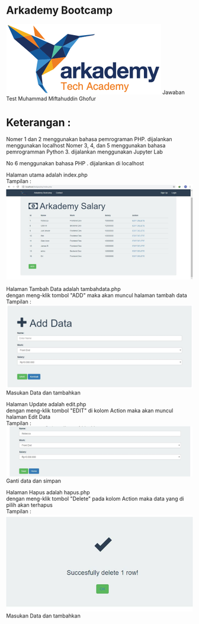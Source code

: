 # Arkademy Bootcamp
<img src="No6Project/logo arkademy.png"> 
Jawaban Test Muhammad Miftahuddin Ghofur

# Keterangan :
Nomer 1 dan 2 menggunakan bahasa pemrograman PHP. dijalankan menggunakan localhost
Nomer 3, 4, dan 5 menggunakan bahasa pemrogramman Python 3. dijalankan menggunakan Jupyter Lab

No 6 
menggunakan bahasa PHP . dijalankan di localhost

Halaman utama adalah index.php
<br> Tampilan : 
<br> <img src="capture/utama.jpg"> 

Halaman Tambah Data adalah tambahdata.php
<br> dengan meng-klik tombol "ADD" maka akan muncul halaman tambah data
<br> Tampilan : 
<br> <img src="capture/bestadd.jpg"> 
<br> Masukan Data dan tambahkan

Halaman Update adalah edit.php
<br> dengan meng-klik tombol "EDIT" di kolom Action maka akan muncul halaman Edit Data
<br> Tampilan : 
<br> <img src="capture/edit.jpg"> 
<br> Ganti data dan simpan

Halaman Hapus adalah hapus.php
<br> dengan meng-klik tombol "Delete" pada kolom Action maka data yang di pilih akan terhapus
<br> Tampilan : 
<br> <img src="capture/delete.jpg"> 
<br> Masukan Data dan tambahkan

